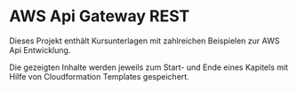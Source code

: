 # AWS Api Gateway REST 

Dieses Projekt enthält Kursunterlagen mit zahlreichen Beispielen zur AWS Api Entwicklung.

Die gezeigten Inhalte werden jeweils zum Start- und Ende eines Kapitels mit Hilfe von Cloudformation Templates gespeichert. 
